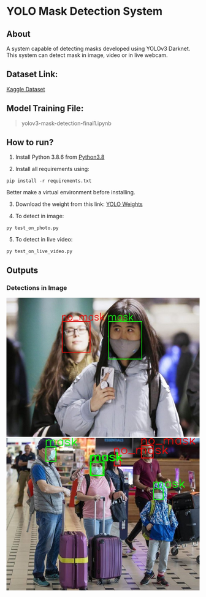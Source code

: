 # YOLO Mask Detection System
## About
A system capable of detecting masks developed using YOLOv3 Darknet. This system can detect mask in image, video or in live webcam.

## Dataset Link:
[Kaggle Dataset](https://www.kaggle.com/datasets/aditya276/face-mask-dataset-yolo-format)

## Model Training File:
> yolov3-mask-detection-final1.ipynb

## How to run?
1. Install Python 3.8.6 from [Python3.8](https://www.python.org/downloads/release/python-386/)

2. Install all requirements using:
```
pip install -r requirements.txt 
```
Better make a virtual environment before installing.  

3. Download the weight from this link: [YOLO Weights](https://drive.google.com/file/d/1DhDbirmjl3-NbTwV4dYCHkS-uUyKGrH2/view?usp=sharing)  

4. To detect in image:
```
py test_on_photo.py
```  

5. To detect in live video:
```
py test_on_live_video.py
```

## Outputs

### Detections in Image

![Output1](op1.jpg)
![Output2](op2.jpg)


